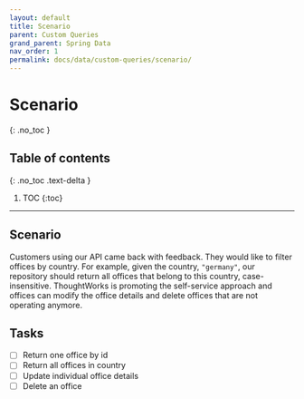 ```yaml
---
layout: default
title: Scenario
parent: Custom Queries
grand_parent: Spring Data
nav_order: 1
permalink: docs/data/custom-queries/scenario/
---
```


# Scenario
{: .no_toc }

## Table of contents
{: .no_toc .text-delta }

1. TOC
{:toc}

---

## Scenario

Customers using our API came back with feedback.  They would like to filter offices by country.  For example, given the country, `"germany"`, our repository should return all offices that belong to this country, case-insensitive.  ThoughtWorks is promoting the self-service approach and offices can modify the office details and delete offices that are not operating anymore.

## Tasks

- [ ] Return one office by id
- [ ] Return all offices in country
- [ ] Update individual office details
- [ ] Delete an office
